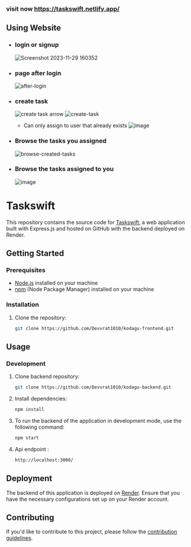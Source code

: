 ### visit now https://taskswift.netlify.app/
## Using Website
- ### login or signup
    ![Screenshot 2023-11-29 160352](https://github.com/Devvrat1010/kodagu-frontend/assets/73027078/3f8a216f-ffb9-4177-a63d-9c0afd963385)
- ### page after login 
    ![after-login](https://github.com/Devvrat1010/kodagu-frontend/assets/73027078/5b3db723-6a20-4856-bbf0-763b4b580550)
- ### create task
  ![create task arrow](https://github.com/Devvrat1010/kodagu-frontend/assets/73027078/4b666262-5133-497e-b54a-a6f8c0c6577a)
  ![create-task](https://github.com/Devvrat1010/kodagu-frontend/assets/73027078/36635d54-653a-4980-b5a3-e07b56127ed2)
    - Can only assign to user that already exists
       ![image](https://github.com/Devvrat1010/kodagu-frontend/assets/73027078/f24fea51-95e9-47f4-8fb9-73789057b780)

- ### Browse the tasks you assigned 
    ![browse-created-tasks](https://github.com/Devvrat1010/kodagu-frontend/assets/73027078/d77b5be1-dff5-4fbd-aee8-112ad3cd4fa6)
      
- ### Browse the tasks assigned to you
   ![image](https://github.com/Devvrat1010/kodagu-frontend/assets/73027078/41f1c834-6d00-4ebd-af6c-caaef89ce90d)


# Taskswift

This repository contains the source code for [Taskswift](https://taskswift.netlify.app/), a web application built with Express.js and hosted on GitHub with the backend deployed on Render.

## Getting Started

### Prerequisites

- [Node.js](https://nodejs.org/) installed on your machine
- [npm](https://www.npmjs.com/) (Node Package Manager) installed on your machine

### Installation

1. Clone the repository:

    ```bash
    git clone https://github.com/Devvrat1010/kodagu-frontend.git
    ```

## Usage

### Development
1. Clone backend repository:
   ```bash
   git clone https://github.com/Devvrat1010/kodagu-backend.git
    ```
   
2. Install dependencies:
    ```bash
    npm install
    ```
    
3. To run the backend of the application in development mode, use the following command:
    ```bash
    npm start
    ```
    
4. Api endpoint :
    ```bash
    http://localhost:3000/
    ```

## Deployment

The backend of this application is deployed on [Render](https://render.com/). Ensure that you have the necessary configurations set up on your Render account.

## Contributing

If you'd like to contribute to this project, please follow the [contribution guidelines](CONTRIBUTING.md).
